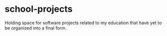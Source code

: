 # school-projects
Holding space for software projects related to my education that have yet to be organized into a final form.
